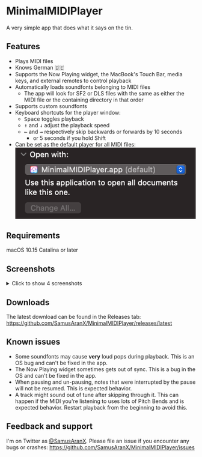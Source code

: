 # MinimalMIDIPlayer
A very simple app that does what it says on the tin.

## Features

* Plays MIDI files
* Knows German 🇩🇪
* Supports the Now Playing widget, the MacBook's Touch Bar, media keys, and external remotes to control playback
* Automatically loads soundfonts belonging to MIDI files
	* The app will look for SF2 or DLS files with the same as either the MIDI file or the containing directory in that order
* Supports custom soundfonts
* Keyboard shortcuts for the player window:
	* <kbd>Space</kbd> toggles playback
	* <kbd>↑</kbd> and <kbd>↓</kbd> adjust the playback speed
	* <kbd>←</kbd> and <kbd>→</kbd> respectively skip backwards or forwards by 10 seconds
		* or 5 seconds if you hold Shift
* Can be set as the default player for all MIDI files:
![Screenshot of a MIDI file's Info window, cropped to only show the Open With section](screenshots/openwith.png)

## Requirements

macOS 10.15 Catalina or later

## Screenshots

<details><summary>Click to show 4 screenshots</summary>

![Screenshot of a player window, playing e1m1.mid](screenshots/player.png)
![Screenshot of the About window](screenshots/about.png)
![Screenshot of the Preferences window](screenshots/preferences.png)
![Screenshot of the Now Playing widget in Big Sur](screenshots/nowplaying.png)

</details>

## Downloads
The latest download can be found in the Releases tab: https://github.com/SamusAranX/MinimalMIDIPlayer/releases/latest

## Known issues

* Some soundfonts may cause **very** loud pops during playback. This is an OS bug and can't be fixed in the app.
* The Now Playing widget sometimes gets out of sync. This is a bug in the OS and can't be fixed in the app.
* When pausing and un-pausing, notes that were interrupted by the pause will not be resumed. This is expected behavior.
* A track might sound out of tune after skipping through it. This can happen if the MIDI you're listening to uses lots of Pitch Bends and is expected behavior. Restart playback from the beginning to avoid this.

## Feedback and support
I'm on Twitter as [@SamusAranX](https://twitter.com/SamusAranX).
Please file an issue if you encounter any bugs or crashes: https://github.com/SamusAranX/MinimalMIDIPlayer/issues
